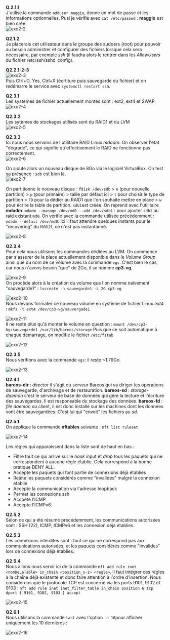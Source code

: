 **Q.2.1.1**  
J'utilise la commande ``adduser maggio``, donne un mot de passe et les informations optionnelles. Pusi je vérifie avec ``cat /etc/passwd`` : **maggio** est bien crée.  
![exo2-2](./ressources/exo2-2.jpg)  
  
**Q2.1.2**  
Je placerais cet utilisateur dans le groupe des sudoers (root) pour pouvoir au besoin administrer et configurer des fichiers lorsque cela sera nécessaire, par exemple *ssh* (il faudra alors le rentrer dans les *AllowUsers* du fichier /etc/ssh/sshd_config).
  
**Q2.2.1-2-3**  
![exo2-3](./ressources/exo2-3.jpg)  
Puis Ctrl+O, Yes, Ctrl+X (écrtiture puis sauvegarde du fichier) et on redémarre le service avec ``systemctl restart ssh``.
  
  
**Q2.3.1**  
Les systèmes de fichier actuellement montés sont : ext2, ext4 et SWAP.  
![exo2-4](./ressources/exo2-4.jpg)  
  
**Q2.3.2**  
Les sytèmes de stockages utilisés sont du RAID1 et du LVM  
![exo2-5](./ressources/exo2-5.jpg)  
  
**Q2.3.3**  
Ici nous nous servons de l'utilitaire RAID Linux *mdadm*.
On observer l'état "dégradé", ce qui signifie qu'effectivement le RAID ne fonctionne pas correctement.  
![exo2-6](./ressources/exo2-6.jpg)  
  
On ajoute alors un nouveau disque de 8Go via le logiciel VirtualBox.
On test sa présence : ``sdb`` est bien là.  
![exo2-7](./ressources/exo2-7.jpg)  
  
On partitionne le nouveau disque : ``fdisk /dev/sdb`` > ``n`` (pour nouvelle partition) > ``p`` (pour primaire) > taille par défaut ici > ``t`` pour choisir le type de partition > ``FD`` pour la dédier au RAID1 que l'on souhaite mettre en place > ``w`` pour écrire la table de partition. ``sdb1``est créée.
On reprend avec l'utilitaire **mdadm**.
``mdadm --manage /dev/md0 --add /dev/sdb1`` : pour ajouter ``sdb1`` au raid existant ``md0``.
On vérifie avec la commande utilisée précédemment : ``mdadm --detail /dev/md0``. Ici il faut attendre quelques instants pour le "recovering" du RAID1, ce n'est pas instantanné.    


![exo2-8](./ressources/exo2-8.jpg)  
  
**Q2.3.4**  
Pour cela nous utilisons les commandes dédiées au LVM.
On commence par s'assurer de la place actuellement disponible dans le *Volume Group* ainsi que du nom de ce volume avec la commande ``vgs``. C'est bien le cas, car nous n'avons besoin "que" de 2Go, il se nomme **cp3-vg**.  


![exo2-9](./ressources/exo2-9.jpg)  
On procède alors à la création du volume que l'on nomme naïvement "sauvegarde1" :
``lvcreate -n sauvegarde1 -L 2G cp3-vg``  


![exo2-10](./ressources/exo2-10.jpg)  
Nous devons formater ce nouveau volume en système de fichier Linux *ext4* :
``mkfs -t ext4 /dev/cp3-vg/sauvergade1``  


![exo2-11](./ressources/exo2-11.jpg)  
Il ne reste plus qu'à monter le volume en question : ``mount /dev/cp3-bg/sauvegarde1 /var/lib/bareos/storage``
Puis que ce soit automatique à chaque démarrage, on modifie le fichier ``/etc/fstab``  


![exo2-12](./ressources/exo2-12.jpg)  
  
**Q2.3.5**  
Nous vérifions avec la commande ``vgs``: il reste ~1.79Go.    


![exo2-13](./ressources/exo2-13.jpg)  


  
**Q2.4.1**  
**bareos-dir** : *director* il s'agit du serveur Bareos qui va diriger les opérations de sauvegarde, d'archivage et de restauration.
**bareos-sd** : *storage-daemon* c'est le serveur de base de données qui gère la lecture et l'écriture des sauvegardes. Il est responsable du stockage des données.
**bareos-fd** : *file daemon* ou client, il est donc installé sur les machines dont les données vont être sauvegardées. C'est lui qui "envoit" les fichiers au *sd*.
  
**Q2.5.1**  
On applique la commande **nftables** suivante : ``nft list ruleset``  


![exo2-14](./ressources/exo2-14.jpg)  


Les règles qui apparaissent dans la liste sont de haut en bas :
 - Filtre tout ce qui arrive sur le *hook* input et *drop* tous les paquets qui ne correspondent à aucune règle établie. Cela correspond à la bonne pratique DENY ALL.
 - Accepte les paquets qui font partie de connexions déjà établies 
 - Rejète les paquets considérés comme "invalides" malgré la connexion établie
 - Accepte la communication via l'adresse loopback
 - Permet les connexions ssh
 - Accpete l'ICMP
 - Accepte l'ICMPv6
  
**Q2.5.2**  
Selon ce qui a été résumé précédemment, les communications autorisées sont : SSH (22), ICMP, ICMPv6 et les connexion déjà établies.
  
**Q2.5.3**  
Les connexions interdites sont : tout ce qui ne correspond pas aux communications autorisées, et les paquets considérés comme "invalides" lors de connexions déjà établies.
  
**Q2.5.4**  
Nous allons nous servir ici de la commande ``nft add rule inet <nomDeLaTable> in_chain <position_n-1> <regle>``. 
Il faut intégrer ces règles à la chaîne déjà existante et donc faire attention à l'ordre d'insertion. Nous considérons que le protocole TCP est concerné via les ports 9101, 9102 et 9103 :
``nft add rule inet inet_filter_table in_chain position 6 tcp dport { 9101, 9102, 9103 } accept``  


![exo2-15](./ressources/exo2-15.jpg)  
  
**Q2.6.1**  
Nous utilisons la commande ``last`` avec l'option ``-n 10``pour afficher uniquement les 10 dernières :  


![exo2-16](./ressources/exo2-16.jpg)
  
